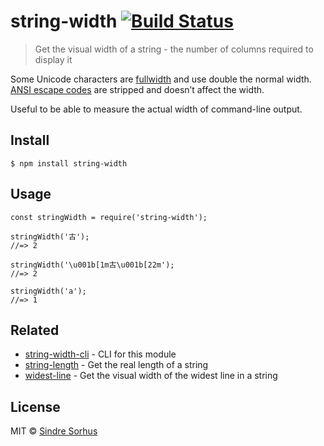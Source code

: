 string-width [![Build Status](https://travis-ci.org/sindresorhus/string-width.svg?branch=master)](https://travis-ci.org/sindresorhus/string-width)
==================================================================================================================================================

> Get the visual width of a string - the number of columns required to display it

Some Unicode characters are [fullwidth](https://en.wikipedia.org/wiki/Halfwidth_and_fullwidth_forms) and use double the normal width. [ANSI escape codes](https://en.wikipedia.org/wiki/ANSI_escape_code) are stripped and doesn’t affect the width.

Useful to be able to measure the actual width of command-line output.

Install
-------

    $ npm install string-width

Usage
-----

    const stringWidth = require('string-width');

    stringWidth('古');
    //=> 2

    stringWidth('\u001b[1m古\u001b[22m');
    //=> 2

    stringWidth('a');
    //=> 1

Related
-------

-   [string-width-cli](https://github.com/sindresorhus/string-width-cli) - CLI for this module
-   [string-length](https://github.com/sindresorhus/string-length) - Get the real length of a string
-   [widest-line](https://github.com/sindresorhus/widest-line) - Get the visual width of the widest line in a string

License
-------

MIT © [Sindre Sorhus](https://sindresorhus.com)
